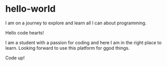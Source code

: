 # hello-world
I am on a journey to explore and learn all I can about programming.

Hello code hearts!

I am a student with a passion for coding and here I am in the right place to learn. Looking forward to use this platform for ggod things.

Code up!
